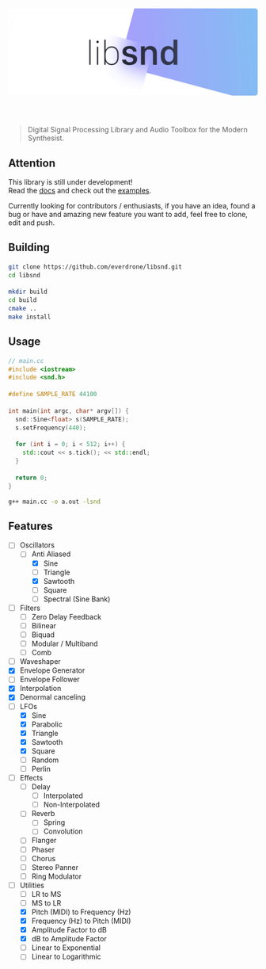 <h1 align="center">
<img src="assets/libsnd.png" />
<br/><br/>
</h1>

> Digital Signal Processing Library and Audio Toolbox for the Modern Synthesist.

## Attention

This library is still under development!  
Read the [docs](/docs) and check out the [examples](/examples).

Currently looking for contributors / enthusiasts, if you have an idea, found a bug or have and amazing new feature you want to add, feel free to clone, edit and push.

## Building

```bash
git clone https://github.com/everdrone/libsnd.git
cd libsnd

mkdir build
cd build
cmake ..
make install
```

## Usage

```cpp
// main.cc
#include <iostream>
#include <snd.h>

#define SAMPLE_RATE 44100

int main(int argc, char* argv[]) {
  snd::Sine<float> s(SAMPLE_RATE);
  s.setFrequency(440);

  for (int i = 0; i < 512; i++) {
    std::cout << s.tick(); << std::endl;
  }

  return 0;
}
```

```bash
g++ main.cc -o a.out -lsnd
```

## Features

* [ ] Oscillators
  * [ ] Anti Aliased
    * [x] Sine
    * [ ] Triangle
    * [x] Sawtooth
    * [ ] Square
    * [ ] Spectral (Sine Bank)
* [ ] Filters
  * [ ] Zero Delay Feedback
  * [ ] Bilinear
  * [ ] Biquad
  * [ ] Modular / Multiband
  * [ ] Comb
* [ ] Waveshaper
* [x] Envelope Generator
* [ ] Envelope Follower
* [x] Interpolation
* [x] Denormal canceling
* [ ] LFOs
  * [x] Sine
  * [x] Parabolic
  * [x] Triangle
  * [x] Sawtooth
  * [x] Square
  * [ ] Random
  * [ ] Perlin
* [ ] Effects
  * [ ] Delay
    * [ ] Interpolated
    * [ ] Non-Interpolated
  * [ ] Reverb
    * [ ] Spring
    * [ ] Convolution
  * [ ] Flanger
  * [ ] Phaser
  * [ ] Chorus
  * [ ] Stereo Panner
  * [ ] Ring Modulator
* [ ] Utilities
  * [ ] LR to MS
  * [ ] MS to LR
  * [x] Pitch (MIDI) to Frequency (Hz)
  * [x] Frequency (Hz) to Pitch (MIDI)
  * [x] Amplitude Factor to dB
  * [x] dB to Amplitude Factor
  * [ ] Linear to Exponential
  * [ ] Linear to Logarithmic
